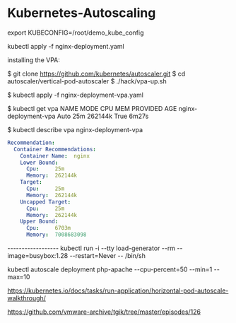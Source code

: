 
# Kubernetes-Autoscaling
















export KUBECONFIG=/root/demo_kube_config

kubectl apply -f nginx-deployment.yaml


installing the VPA:

$ git clone https://github.com/kubernetes/autoscaler.git
$ cd autoscaler/vertical-pod-autoscaler
$ ./hack/vpa-up.sh


$ kubectl apply -f nginx-deployment-vpa.yaml


$ kubectl get vpa
NAME                   MODE   CPU   MEM       PROVIDED   AGE
nginx-deployment-vpa   Auto   25m   262144k   True       6m27s

$ kubectl describe vpa nginx-deployment-vpa


```yaml
Recommendation:
  Container Recommendations:
    Container Name:  nginx
    Lower Bound:
      Cpu:     25m
      Memory:  262144k
    Target:
      Cpu:     25m
      Memory:  262144k
    Uncapped Target:
      Cpu:     25m
      Memory:  262144k
    Upper Bound:
      Cpu:     6703m
      Memory:  7008683098
```




------------------   kubectl run -i --tty load-generator --rm --image=busybox:1.28 --restart=Never -- /bin/sh




kubectl autoscale deployment php-apache --cpu-percent=50 --min=1 --max=10





https://kubernetes.io/docs/tasks/run-application/horizontal-pod-autoscale-walkthrough/

https://github.com/vmware-archive/tgik/tree/master/episodes/126
